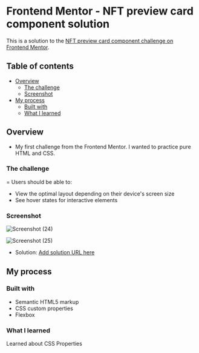 # Frontend Mentor - NFT preview card component solution

This is a solution to the [NFT preview card component challenge on Frontend Mentor](https://www.frontendmentor.io/challenges/nft-preview-card-component-SbdUL_w0U).

## Table of contents

  - [Overview](#overview)
    - [The challenge](#the-challenge)
    - [Screenshot](#screenshot)
  - [My process](#my-process)
    - [Built with](#built-with)
    - [What I learned](#what-i-learned)

## Overview

- My first challenge from the Frontend Mentor. I wanted to practice pure HTML and CSS.

### The challenge

=
Users should be able to:

- View the optimal layout depending on their device's screen size
- See hover states for interactive elements

### Screenshot

![Screenshot (24)](https://user-images.githubusercontent.com/79919159/217642878-76b13e60-ad0d-4544-9c8c-ef7fe2c18720.png)

![Screenshot (25)](https://user-images.githubusercontent.com/79919159/217643194-3f8ca2b6-ce4d-4b65-aa41-8acbf2edcffb.png)

- Solution: [Add solution URL here](https://peaceful-buttercream-de56f6.netlify.app/)

## My process

### Built with

- Semantic HTML5 markup
- CSS custom properties
- Flexbox

### What I learned

Learned about CSS Properties

